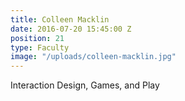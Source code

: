 ```yaml
---
title: Colleen Macklin
date: 2016-07-20 15:45:00 Z
position: 21
type: Faculty
image: "/uploads/colleen-macklin.jpg"
---
```


Interaction Design, Games, and Play
